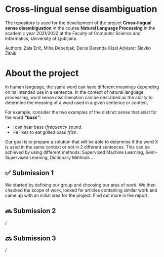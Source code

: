 ﻿# Cross-lingual sense disambiguation

The repository is used for the development of the project **Cross-lingual sense disambiguation** in the course **Natural Language Processing** in the academic year 2021/2022 at the Faculty of Computer Science and Informatics, University of Ljubljana.

Authors: Zala Erič, Miha Debenjak, Denis Derenda Cizel
Advisor: Slavko Žitnik

# About the project

In human language, the same word can have different meanings depending on its intended use in a sentence. In the context of natural language processing, word sense discrimination can be described as the ability to determine the meaning of a word used in a given sentence or context.

For example, consider the two examples of the distinct sense that exist for the word **_“bass”_**:

-   I can hear bass /*frequency sound*.
-   He likes to eat grilled bass /*fish*.

Our goal is to prepare a solution that will be able to determine if the word X is used in the same context or not in 2 different sentences. This can be achieved by using different methods: Supervised Machine Learning, Semi-Supervised Learning, Dictionary Methods …

## ✅ Submission 1

We started by defining our group and choosing our area of work. We then checked the scope of work, looked for articles containing similar work and came up with an initial idea for the project. Find out more in the report.

## 🔜 Submission 2

/
## 🔜 Submission 3

/
